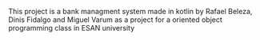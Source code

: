 This project is a bank managment system made in kotlin by Rafael Beleza, Dinis Fidalgo and Miguel Varum as a project for a oriented object programming class in ESAN university
